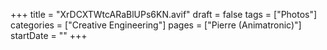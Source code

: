 +++
title = "XrDCXTWtcARaBlUPs6KN.avif"
draft = false
tags = ["Photos"]
categories = ["Creative Engineering"]
pages = ["Pierre (Animatronic)"]
startDate = ""
+++

